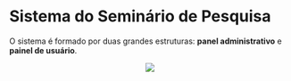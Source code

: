 # Sistema do Seminário de Pesquisa

O sistema é formado por duas grandes estruturas: **panel administrativo** e **painel de usuário**.

<p align="center">
    <img src="http://i.imgur.com/wAbs5VY.png" >
</p>

